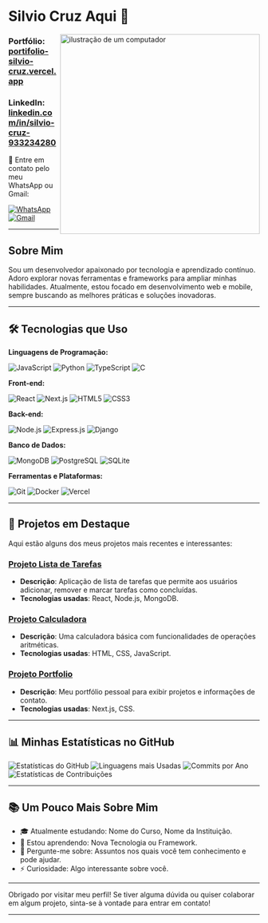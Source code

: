 # Silvio Cruz Aqui 👋
<img src="https://raw.githubusercontent.com/MicaelliMedeiros/micaellimedeiros/master/image/computer-illustration.png" alt="ilustração de um computador" width="400px" align="right"/>

### Portfólio: [portifolio-silvio-cruz.vercel.app](https://portifolio-silvio-cruz.vercel.app/)
### LinkedIn: [linkedin.com/in/silvio-cruz-933234280](https://www.linkedin.com/in/silvio-cruz-933234280/)

<p align="left">💌 Entre em contato pelo meu WhatsApp ou Gmail:</p>

<a href="https://wa.me/5511999999999">
  <img src="https://img.shields.io/badge/-WhatsApp-25d366?style=flat-square&labelColor=25d366&logo=whatsapp&logoColor=white" alt="WhatsApp"/>
</a>
<a href="mailto:silviocruz0508@gmail.com">
  <img src="https://img.shields.io/badge/-Gmail-D14836?style=flat-square&logo=gmail&logoColor=white" alt="Gmail"/>
</a>

---

## Sobre Mim
Sou um desenvolvedor apaixonado por tecnologia e aprendizado contínuo. Adoro explorar novas ferramentas e frameworks para ampliar minhas habilidades. Atualmente, estou focado em desenvolvimento web e mobile, sempre buscando as melhores práticas e soluções inovadoras.

---

## 🛠️ Tecnologias que Uso
**Linguagens de Programação:**

![JavaScript](https://img.shields.io/badge/-JavaScript-F7DF1E?style=flat-square&logo=javascript&logoColor=black) 
![Python](https://img.shields.io/badge/-Python-3776AB?style=flat-square&logo=python&logoColor=white) 
![TypeScript](https://img.shields.io/badge/-TypeScript-3178C6?style=flat-square&logo=typescript&logoColor=white)
![C](https://img.shields.io/badge/-C-A8B9CC?style=flat-square&logo=c&logoColor=black)

**Front-end:**

![React](https://img.shields.io/badge/-React-61DAFB?style=flat-square&logo=react&logoColor=black) 
![Next.js](https://img.shields.io/badge/-Next.js-000000?style=flat-square&logo=nextdotjs&logoColor=white) 
![HTML5](https://img.shields.io/badge/-HTML5-E34F26?style=flat-square&logo=html5&logoColor=white) 
![CSS3](https://img.shields.io/badge/-CSS3-1572B6?style=flat-square&logo=css3&logoColor=white)

**Back-end:**

![Node.js](https://img.shields.io/badge/-Node.js-339933?style=flat-square&logo=nodedotjs&logoColor=white) 
![Express.js](https://img.shields.io/badge/-Express.js-000000?style=flat-square&logo=express&logoColor=white) 
![Django](https://img.shields.io/badge/-Django-092E20?style=flat-square&logo=django&logoColor=white)

**Banco de Dados:**

![MongoDB](https://img.shields.io/badge/-MongoDB-47A248?style=flat-square&logo=mongodb&logoColor=white) 
![PostgreSQL](https://img.shields.io/badge/-PostgreSQL-336791?style=flat-square&logo=postgresql&logoColor=white) 
![SQLite](https://img.shields.io/badge/-SQLite-003B57?style=flat-square&logo=sqlite&logoColor=white)

**Ferramentas e Plataformas:**

![Git](https://img.shields.io/badge/-Git-F05032?style=flat-square&logo=git&logoColor=white) 
![Docker](https://img.shields.io/badge/-Docker-2496ED?style=flat-square&logo=docker&logoColor=white) 
![Vercel](https://img.shields.io/badge/-Vercel-000000?style=flat-square&logo=vercel&logoColor=white)

---

## 🚀 Projetos em Destaque
Aqui estão alguns dos meus projetos mais recentes e interessantes:

### [Projeto Lista de Tarefas](https://github.com/SilvioCruzDeveloper/To-Do-List)
- **Descrição**: Aplicação de lista de tarefas que permite aos usuários adicionar, remover e marcar tarefas como concluídas.
- **Tecnologias usadas**: React, Node.js, MongoDB.

### [Projeto Calculadora](https://github.com/SilvioCruzDeveloper/Calculadora)
- **Descrição**: Uma calculadora básica com funcionalidades de operações aritméticas.
- **Tecnologias usadas**: HTML, CSS, JavaScript.

### [Projeto Portfolio](https://github.com/SilvioCruzDeveloper/Portfolio)
- **Descrição**: Meu portfólio pessoal para exibir projetos e informações de contato.
- **Tecnologias usadas**: Next.js, CSS.

---

## 📊 Minhas Estatísticas no GitHub
![Estatísticas do GitHub](https://github-readme-stats.vercel.app/api?username=SilvioCruzDeveloper&show_icons=true&theme=radical)
![Linguagens mais Usadas](https://github-readme-stats.vercel.app/api/top-langs/?username=SilvioCruzDeveloper&layout=compact&theme=radical)
![Commits por Ano](https://github-readme-streak-stats.herokuapp.com/?user=SilvioCruzDeveloper&theme=radical)
![Estatísticas de Contribuições](https://github-contributor-stats.vercel.app/api?username=SilvioCruzDeveloper&theme=radical)

---

## 📚 Um Pouco Mais Sobre Mim
- 🎓 Atualmente estudando: Nome do Curso, Nome da Instituição.
- 🌱 Estou aprendendo: Nova Tecnologia ou Framework.
- 💬 Pergunte-me sobre: Assuntos nos quais você tem conhecimento e pode ajudar.
- ⚡ Curiosidade: Algo interessante sobre você.

---

Obrigado por visitar meu perfil! Se tiver alguma dúvida ou quiser colaborar em algum projeto, sinta-se à vontade para entrar em contato!

---
